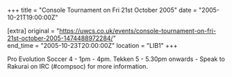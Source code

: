 +++
title = "Console Tournament on Fri 21st October 2005"
date = "2005-10-21T19:00:00Z"

[extra]
original = "https://uwcs.co.uk/events/console-tournament-on-fri-21st-october-2005-1474488972284/"    
end_time = "2005-10-23T20:00:00Z"
location = "LIB1"
+++

Pro Evolution Soccer 4 - 1pm - 4pm. Tekken 5 - 5.30pm onwards - Speak to Rakurai on IRC (\#compsoc) for more information.

